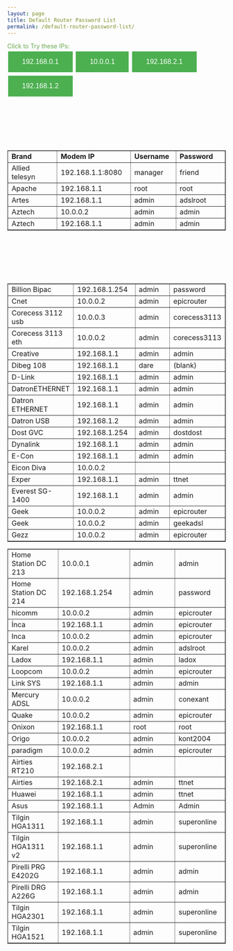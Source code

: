 ```yaml
---
layout: page
title: Default Router Password List
permalink: /default-router-password-list/
---
```


<style>
.buttonu {
    background-color: #4CAF50;
    border: none;
    color: white;
    padding: 15px 32px;
    text-align: center;
    text-decoration: none;
    display: inline-block;
    font-size: 16px;
    margin: 4px 2px;
    cursor: pointer;
}
</style>
<center>
<script async src="//pagead2.googlesyndication.com/pagead/js/adsbygoogle.js"></script>

<ins class="adsbygoogle"
     style="display:block"
     data-ad-client="ca-pub-7942429830883405"
     data-ad-slot="6718384393"
     data-ad-format="link"></ins>
<script>
(adsbygoogle = window.adsbygoogle || []).push({});
</script></center>

<span style="color: #6aa84f;">Click to Try these IPs:</span><br />
<a target="_blank" href="http://192.168.0.1"><button class="buttonu">192.168.0.1</button></a>
<a target="_blank" href="http://10.0.0.1"><button class="buttonu">10.0.0.1</button></a>
<a target="_blank" href="http://192.168.2.1"><button class="buttonu">192.168.2.1</button></a>
<a target="_blank" href="http://192.168.1.2"><button class="buttonu">192.168.1.2</button></a>
<center>
<script async src="//pagead2.googlesyndication.com/pagead/js/adsbygoogle.js"></script>
<!-- 200 90 2018 -->
<ins class="adsbygoogle"
     style="display:inline-block;width:200px;height:90px"
     data-ad-client="ca-pub-7942429830883405"
     data-ad-slot="2122979234"></ins>
<script>
(adsbygoogle = window.adsbygoogle || []).push({});
</script></center>

<table id="AutoNumber2" class=" table table-hover" border="1" width="100%" cellspacing="0" cellpadding="0">
<tbody>
<tr>
<td width="21%" height="13"><b>Brand</b></td>
<td width="30%" height="13"><b>Modem IP</b></td>
<td width="19%" height="13"><b>Username</b></td>
<td width="21%" height="13"><b>Password</b></td>
</tr>
<tr>
<td width="21%" height="16">Allied telesyn</td>
<td width="30%" height="16">192.168.1.1:8080</td>
<td width="19%" height="16">manager</td>
<td width="21%" height="16">friend</td>
</tr>
<tr>
<td width="21%" height="16">Apache</td>
<td width="30%" height="16">192.168.1.1</td>
<td width="19%" height="16">root</td>
<td width="21%" height="16">root</td>
</tr>
<tr>
<td width="21%" height="13">Artes</td>
<td width="30%" height="13">192.168.1.1</td>
<td width="19%" height="13">admin</td>
<td width="21%" height="13">adslroot</td>
</tr>
<tr>
<td width="21%" height="13"><span class="style1">Aztech</span></td>
<td width="30%" height="13">10.0.0.2</td>
<td width="19%" height="13">admin</td>
<td width="21%" height="13">admin</td>
</tr>
<tr>
<td width="21%" height="13">Aztech</td>
<td width="30%" height="13">192.168.1.1</td>
<td width="19%" height="13">admin</td>
<td width="21%" height="13">admin</td>
</tr>
</tbody>
</table>

<center>
<script async src="//pagead2.googlesyndication.com/pagead/js/adsbygoogle.js"></script>
<!-- Baglanti20090 -->
<ins class="adsbygoogle"
     style="display:inline-block;width:200px;height:90px"
     data-ad-client="ca-pub-7942429830883405"
     data-ad-slot="9116964791"></ins>
<script>
(adsbygoogle = window.adsbygoogle || []).push({});
</script>
</center>

<table id="AutoNumber2" class=" table table-hover" border="1" width="100%" cellspacing="0" cellpadding="0">
<tbody>
<tr>
<td width="21%" height="13">Billion Bipac</td>
<td width="30%" height="13">192.168.1.254</td>
<td width="19%" height="13">admin</td>
<td width="21%" height="13">password</td>
</tr>
<tr>
<td width="21%" height="13">Cnet</td>
<td width="30%" height="13">10.0.0.2</td>
<td width="19%" height="13">admin</td>
<td width="21%" height="13">epicrouter</td>
</tr>
<tr>
<td width="21%" height="13">Corecess 3112 usb</td>
<td width="30%" height="13">10.0.0.3</td>
<td width="19%" height="13">admin</td>
<td width="21%" height="13">corecess3113</td>
</tr>
<tr>
<td width="21%" height="13">Corecess 3113 eth</td>
<td width="30%" height="13">10.0.0.2</td>
<td width="19%" height="13">admin</td>
<td width="21%" height="13">corecess3113</td>
</tr>
<tr>
<td width="21%" height="13"><span class="style1">Creative</span></td>
<td width="30%" height="13">192.168.1.1</td>
<td width="19%" height="13">admin</td>
<td width="21%" height="13">admin</td>
</tr>
<tr>
<td width="21%" height="13">Dibeg 108</td>
<td width="30%" height="13">192.168.1.1</td>
<td width="19%" height="13">dare</td>
<td width="21%" height="13">(blank)</td>
</tr>
<tr>
<td width="21%" height="13">D-Link</td>
<td width="30%" height="13">192.168.1.1</td>
<td width="19%" height="13">admin</td>
<td width="21%" height="13">admin</td>
</tr>
<tr>
<td width="21%" height="13">DatronETHERNET</td>
<td width="30%" height="13">192.168.1.1</td>
<td width="19%" height="13">admin</td>
<td width="21%" height="13">admin</td>
</tr>
<tr>
<td width="21%" height="13">Datron ETHERNET</td>
<td width="30%" height="13">192.168.1.1</td>
<td width="19%" height="13">admin</td>
<td width="21%" height="13">admin</td>
</tr>
<tr>
<td width="21%" height="13">Datron USB</td>
<td width="30%" height="13">192.168.1.2</td>
<td width="19%" height="13">admin</td>
<td width="21%" height="13">admin</td>
</tr>
<tr>
<td width="21%" height="13">Dost GVC</td>
<td width="30%" height="13">192.168.1.254</td>
<td width="19%" height="13">admin</td>
<td width="21%" height="13">dostdost</td>
</tr>
<tr>
<td width="21%" height="13">Dynalink</td>
<td width="30%" height="13">192.168.1.1</td>
<td width="19%" height="13">admin</td>
<td width="21%" height="13">admin</td>
</tr>
<tr>
<td width="21%" height="13">E-Con</td>
<td width="30%" height="13">192.168.1.1</td>
<td width="19%" height="13">admin</td>
<td width="21%" height="13">admin</td>
</tr>
<tr>
<td width="21%" height="13">Eicon Diva</td>
<td width="30%" height="13">10.0.0.2</td>
<td width="19%" height="13"></td>
<td width="21%" height="13"></td>
</tr>
<tr>
<td width="21%" height="13">Exper</td>
<td width="30%" height="13">192.168.1.1</td>
<td width="19%" height="13">admin</td>
<td width="21%" height="13">ttnet</td>
</tr>
<tr>
<td width="21%" height="13">Everest SG-1400</td>
<td width="30%" height="13">192.168.1.1</td>
<td width="19%" height="13">admin</td>
<td width="21%" height="13">admin</td>
</tr>
<tr>
<td width="21%" height="13">Geek</td>
<td width="30%" height="13">10.0.0.2</td>
<td width="19%" height="13">admin</td>
<td width="21%" height="13">epicrouter</td>
</tr>
<tr>
<td width="21%" height="13">Geek</td>
<td width="30%" height="13">10.0.0.2</td>
<td width="19%" height="13">admin</td>
<td width="21%" height="11">geekadsl</td>
</tr>
<tr>
<td width="21%" height="13">Gezz</td>
<td width="30%" height="13">10.0.0.2</td>
<td width="19%" height="13">admin</td>
<td width="21%" height="13">epicrouter</td>
</tr>
</tbody>
</table>

<script async src="//pagead2.googlesyndication.com/pagead/js/adsbygoogle.js"></script>
<!-- Esneking -->
<ins class="adsbygoogle"
     style="display:block"
     data-ad-client="ca-pub-7942429830883405"
     data-ad-slot="4659442398"
     data-ad-format="auto"></ins>
<script>
(adsbygoogle = window.adsbygoogle || []).push({});
</script>

<table id="AutoNumber2" class=" table table-hover" border="1" width="100%" cellspacing="0" cellpadding="0">
<tbody>
<tr>
<td width="21%" height="13">Home Station DC 213</td>
<td width="30%" height="13">10.0.0.1</td>
<td width="19%" height="13">admin</td>
<td width="21%" height="13">admin</td>
</tr>
<tr>
<td width="21%">Home Station DC 214</td>
<td width="30%">192.168.1.254</td>
<td width="19%">admin</td>
<td width="21%">password</td>
</tr>
<tr>
<td width="21%" height="13">hicomm</td>
<td width="30%" height="13">10.0.0.2</td>
<td width="19%" height="13">admin</td>
<td width="21%" height="13">epicrouter</td>
</tr>
<tr>
<td width="21%" height="13">İnca</td>
<td width="30%" height="13">192.168.1.1</td>
<td width="19%" height="13">admin</td>
<td width="21%" height="13">epicrouter</td>
</tr>
<tr>
<td width="21%" height="13">Inca</td>
<td width="30%" height="13">10.0.0.2</td>
<td width="19%" height="13">admin</td>
<td width="21%" height="13">epicrouter</td>
</tr>
<tr>
<td width="21%" height="13">Karel</td>
<td width="30%" height="13">10.0.0.2</td>
<td width="19%" height="13">admin</td>
<td width="21%" height="13">adslroot</td>
</tr>
<tr>
<td width="21%" height="13">Ladox</td>
<td width="30%" height="13">192.168.1.1</td>
<td width="19%" height="13">admin</td>
<td width="21%" height="13">ladox</td>
</tr>
<tr>
<td width="21%" height="13">Loopcom</td>
<td width="30%" height="13">10.0.0.2</td>
<td width="19%" height="13">admin</td>
<td width="21%" height="13">epicrouter</td>
</tr>
<tr>
<td width="21%" height="13">Link SYS</td>
<td width="30%" height="13">192.168.1.1</td>
<td width="19%" height="13">admin</td>
<td width="21%" height="13">admin</td>
</tr>
<tr>
<td width="21%" height="13">Mercury ADSL</td>
<td width="30%" height="13">10.0.0.2</td>
<td width="19%" height="13">admin</td>
<td width="21%" height="13">conexant</td>
</tr>
<tr>
<td width="21%" height="10">Quake</td>
<td width="30%" height="10">10.0.0.2</td>
<td width="19%" height="10">admin</td>
<td width="21%" height="10"><span class="style1">epicrouter</span></td>
</tr>
<tr>
<td width="21%" height="10">Onixon</td>
<td width="30%" height="10">192.168.1.1</td>
<td width="19%" height="10">root</td>
<td width="21%" height="10">root</td>
</tr>
<tr>
<td width="21%" height="10">Origo</td>
<td width="30%" height="10">10.0.0.2</td>
<td width="19%" height="10">admin</td>
<td width="21%" height="10">kont2004</td>
</tr>
<tr>
<td width="21%" height="10">paradigm</td>
<td width="30%" height="10">10.0.0.2</td>
<td width="19%" height="10">admin</td>
<td width="21%" height="10">epicrouter</td>
</tr>
<tr>
<td width="21%" height="16">Airties RT210</td>
<td width="30%" height="16">192.168.2.1</td>
<td width="19%" height="16"></td>
<td width="21%" height="16"></td>
</tr>
<tr>
<td width="21%" height="16">Airties</td>
<td width="30%" height="16">192.168.2.1</td>
<td width="19%" height="16">admin</td>
<td width="21%" height="16">ttnet</td>
</tr>
<tr>
<td width="21%" height="13">Huawei</td>
<td width="30%" height="13">192.168.1.1</td>
<td width="19%" height="13">admin</td>
<td width="21%" height="13">ttnet</td>
</tr>
<tr>
<td width="21%" height="13">Asus</td>
<td width="30%" height="13">192.168.1.1</td>
<td width="19%" height="13">Admin</td>
<td width="21%" height="13">Admin</td>
</tr>
<tr>
<td width="21%" height="16">Tilgin HGA1311</td>
<td width="30%" height="16">192.168.1.1</td>
<td width="19%" height="16">admin</td>
<td width="19%" height="16">superonline</td>
</tr>
<tr>
<td width="21%" height="16">Tilgin HGA1311 v2</td>
<td width="30%" height="16">192.168.1.1</td>
<td width="19%" height="16">admin</td>
<td width="19%" height="16">superonline</td>
</tr>
<tr>
<td width="21%" height="16">Pirelli PRG E4202G</td>
<td width="30%" height="16">192.168.1.1</td>
<td width="19%" height="16">admin</td>
<td width="21%" height="16">admin</td>
</tr>
<tr>
<td width="21%" height="16">Pirelli DRG A226G</td>
<td width="30%" height="16">192.168.1.1</td>
<td width="19%" height="16">admin</td>
<td width="21%" height="16">admin</td>
</tr>
<tr>
<td width="21%">Tilgin HGA2301</td>
<td width="30%">192.168.1.1</td>
<td width="19%">admin</td>
<td width="21%">superonline</td>
</tr>
<tr>
<td width="21%" height="13">Tilgin HGA1521</td>
<td width="30%" height="13">192.168.1.1</td>
<td width="19%" height="13">admin</td>
<td width="21%" height="13">superonline</td>
</tr>
</tbody>
</table></p>
